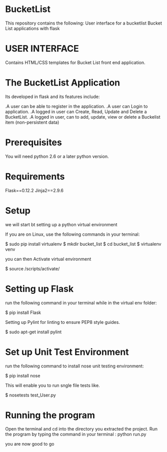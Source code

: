 # BucketList
This repository contains the following:
User interface for a bucketlist
Bucket List applications with flask

# USER INTERFACE

Contains HTML/CSS templates for Bucket List front end application.

# The BucketList Application

Its developed in flask and its features include:

.A user can be able to register in the application.
.A user can Login to application.
.A logged in user can Create, Read, Update and Delete a BucketList.
.A logged in user, can to add, update, view or delete a Buckelist item (non-persistent data)


# Prerequisites

You will need python 2.6 or a later python version.

# Requirements
Flask==0.12.2
Jinja2==2.9.6

# Setup

we will start bt setting up
a python virtual environment

If you are on Linux, use the following commands in your terminal:

$ sudo pip install virtualenv
$ mkdir bucket_list
$ cd bucket_list
$ virtualenv venv

you can then Activate virtual environment

$ source /scripts/activate/

# Setting up Flask

run  the following command in your terminal while in the virtual env folder:

$ pip install Flask

Setting up Pylint for linting to ensure PEP8 style guides.

$ sudo apt-get install pylint

# Set up Unit Test Environment

run the following command to install nose unit testing environment:

$ pip install nose

This will enable you to run sngle file tests like.

$ nosetests test_User.py

# Running the program

Open the terminal and cd into the directory you extracted the project.
Run the program by typing the command in your terminal : 
python run.py

you are now good to go
